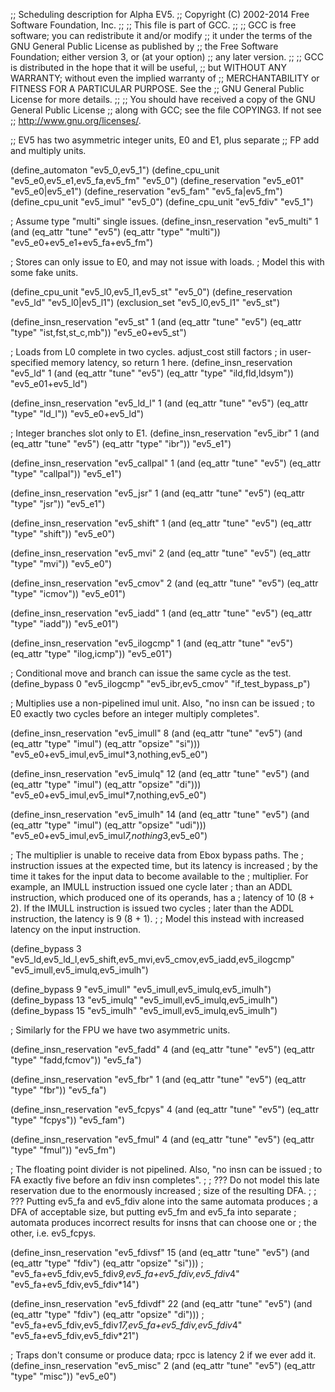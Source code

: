 ;; Scheduling description for Alpha EV5.
;;   Copyright (C) 2002-2014 Free Software Foundation, Inc.
;;
;; This file is part of GCC.
;;
;; GCC is free software; you can redistribute it and/or modify
;; it under the terms of the GNU General Public License as published by
;; the Free Software Foundation; either version 3, or (at your option)
;; any later version.
;;
;; GCC is distributed in the hope that it will be useful,
;; but WITHOUT ANY WARRANTY; without even the implied warranty of
;; MERCHANTABILITY or FITNESS FOR A PARTICULAR PURPOSE.  See the
;; GNU General Public License for more details.
;;
;; You should have received a copy of the GNU General Public License
;; along with GCC; see the file COPYING3.  If not see
;; <http://www.gnu.org/licenses/>.

;; EV5 has two asymmetric integer units, E0 and E1, plus separate
;; FP add and multiply units.

(define_automaton "ev5_0,ev5_1")
(define_cpu_unit "ev5_e0,ev5_e1,ev5_fa,ev5_fm" "ev5_0")
(define_reservation "ev5_e01" "ev5_e0|ev5_e1")
(define_reservation "ev5_fam" "ev5_fa|ev5_fm")
(define_cpu_unit "ev5_imul" "ev5_0")
(define_cpu_unit "ev5_fdiv" "ev5_1")

; Assume type "multi" single issues.
(define_insn_reservation "ev5_multi" 1
  (and (eq_attr "tune" "ev5")
       (eq_attr "type" "multi"))
  "ev5_e0+ev5_e1+ev5_fa+ev5_fm")

; Stores can only issue to E0, and may not issue with loads.
; Model this with some fake units.

(define_cpu_unit "ev5_l0,ev5_l1,ev5_st" "ev5_0")
(define_reservation "ev5_ld" "ev5_l0|ev5_l1")
(exclusion_set "ev5_l0,ev5_l1" "ev5_st")

(define_insn_reservation "ev5_st" 1
  (and (eq_attr "tune" "ev5")
       (eq_attr "type" "ist,fst,st_c,mb"))
  "ev5_e0+ev5_st")

; Loads from L0 complete in two cycles.  adjust_cost still factors
; in user-specified memory latency, so return 1 here.
(define_insn_reservation "ev5_ld" 1
  (and (eq_attr "tune" "ev5")
       (eq_attr "type" "ild,fld,ldsym"))
  "ev5_e01+ev5_ld")

(define_insn_reservation "ev5_ld_l" 1
  (and (eq_attr "tune" "ev5")
       (eq_attr "type" "ld_l"))
  "ev5_e0+ev5_ld")

; Integer branches slot only to E1.
(define_insn_reservation "ev5_ibr" 1
  (and (eq_attr "tune" "ev5")
       (eq_attr "type" "ibr"))
  "ev5_e1")

(define_insn_reservation "ev5_callpal" 1
  (and (eq_attr "tune" "ev5")
       (eq_attr "type" "callpal"))
  "ev5_e1")

(define_insn_reservation "ev5_jsr" 1
  (and (eq_attr "tune" "ev5")
       (eq_attr "type" "jsr"))
  "ev5_e1")

(define_insn_reservation "ev5_shift" 1
  (and (eq_attr "tune" "ev5")
       (eq_attr "type" "shift"))
  "ev5_e0")

(define_insn_reservation "ev5_mvi" 2
  (and (eq_attr "tune" "ev5")
       (eq_attr "type" "mvi"))
  "ev5_e0")

(define_insn_reservation "ev5_cmov" 2
  (and (eq_attr "tune" "ev5")
       (eq_attr "type" "icmov"))
  "ev5_e01")

(define_insn_reservation "ev5_iadd" 1
  (and (eq_attr "tune" "ev5")
       (eq_attr "type" "iadd"))
  "ev5_e01")

(define_insn_reservation "ev5_ilogcmp" 1
  (and (eq_attr "tune" "ev5")
       (eq_attr "type" "ilog,icmp"))
  "ev5_e01")

; Conditional move and branch can issue the same cycle as the test.
(define_bypass 0 "ev5_ilogcmp" "ev5_ibr,ev5_cmov" "if_test_bypass_p")

; Multiplies use a non-pipelined imul unit.  Also, "no insn can be issued
; to E0 exactly two cycles before an integer multiply completes".

(define_insn_reservation "ev5_imull" 8
  (and (eq_attr "tune" "ev5")
       (and (eq_attr "type" "imul")
	    (eq_attr "opsize" "si")))
  "ev5_e0+ev5_imul,ev5_imul*3,nothing,ev5_e0")

(define_insn_reservation "ev5_imulq" 12
  (and (eq_attr "tune" "ev5")
       (and (eq_attr "type" "imul")
	    (eq_attr "opsize" "di")))
  "ev5_e0+ev5_imul,ev5_imul*7,nothing,ev5_e0")

(define_insn_reservation "ev5_imulh" 14
  (and (eq_attr "tune" "ev5")
       (and (eq_attr "type" "imul")
	    (eq_attr "opsize" "udi")))
  "ev5_e0+ev5_imul,ev5_imul*7,nothing*3,ev5_e0")

; The multiplier is unable to receive data from Ebox bypass paths.  The
; instruction issues at the expected time, but its latency is increased
; by the time it takes for the input data to become available to the
; multiplier.  For example, an IMULL instruction issued one cycle later
; than an ADDL instruction, which produced one of its operands, has a
; latency of 10 (8 + 2).  If the IMULL instruction is issued two cycles
; later than the ADDL instruction, the latency is 9 (8 + 1).
;
; Model this instead with increased latency on the input instruction.

(define_bypass 3
  "ev5_ld,ev5_ld_l,ev5_shift,ev5_mvi,ev5_cmov,ev5_iadd,ev5_ilogcmp"
  "ev5_imull,ev5_imulq,ev5_imulh")

(define_bypass  9 "ev5_imull" "ev5_imull,ev5_imulq,ev5_imulh")
(define_bypass 13 "ev5_imulq" "ev5_imull,ev5_imulq,ev5_imulh")
(define_bypass 15 "ev5_imulh" "ev5_imull,ev5_imulq,ev5_imulh")

; Similarly for the FPU we have two asymmetric units.

(define_insn_reservation "ev5_fadd" 4
  (and (eq_attr "tune" "ev5")
       (eq_attr "type" "fadd,fcmov"))
  "ev5_fa")

(define_insn_reservation "ev5_fbr" 1
  (and (eq_attr "tune" "ev5")
       (eq_attr "type" "fbr"))
  "ev5_fa")

(define_insn_reservation "ev5_fcpys" 4
  (and (eq_attr "tune" "ev5")
       (eq_attr "type" "fcpys"))
  "ev5_fam")

(define_insn_reservation "ev5_fmul" 4
  (and (eq_attr "tune" "ev5")
       (eq_attr "type" "fmul"))
  "ev5_fm")

; The floating point divider is not pipelined.  Also, "no insn can be issued
; to FA exactly five before an fdiv insn completes".
;
; ??? Do not model this late reservation due to the enormously increased
; size of the resulting DFA.
;
; ??? Putting ev5_fa and ev5_fdiv alone into the same automata produces
; a DFA of acceptable size, but putting ev5_fm and ev5_fa into separate
; automata produces incorrect results for insns that can choose one or
; the other, i.e. ev5_fcpys.

(define_insn_reservation "ev5_fdivsf" 15
  (and (eq_attr "tune" "ev5")
       (and (eq_attr "type" "fdiv")
	    (eq_attr "opsize" "si")))
  ; "ev5_fa+ev5_fdiv,ev5_fdiv*9,ev5_fa+ev5_fdiv,ev5_fdiv*4"
  "ev5_fa+ev5_fdiv,ev5_fdiv*14")

(define_insn_reservation "ev5_fdivdf" 22
  (and (eq_attr "tune" "ev5")
       (and (eq_attr "type" "fdiv")
	    (eq_attr "opsize" "di")))
  ; "ev5_fa+ev5_fdiv,ev5_fdiv*17,ev5_fa+ev5_fdiv,ev5_fdiv*4"
  "ev5_fa+ev5_fdiv,ev5_fdiv*21")

; Traps don't consume or produce data; rpcc is latency 2 if we ever add it.
(define_insn_reservation "ev5_misc" 2
  (and (eq_attr "tune" "ev5")
       (eq_attr "type" "misc"))
  "ev5_e0")
